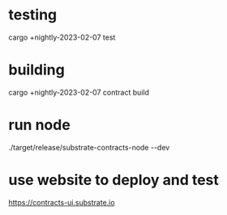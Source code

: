 # testing
cargo +nightly-2023-02-07 test


# building
cargo +nightly-2023-02-07 contract build

# run node

./target/release/substrate-contracts-node --dev

# use website to deploy and test

https://contracts-ui.substrate.io